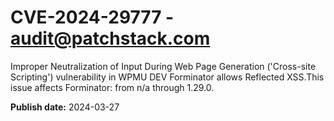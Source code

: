 # CVE-2024-29777 - audit@patchstack.com

Improper Neutralization of Input During Web Page Generation ('Cross-site Scripting') vulnerability in WPMU DEV Forminator allows Reflected XSS.This issue affects Forminator: from n/a through 1.29.0.



**Publish date:** 2024-03-27
